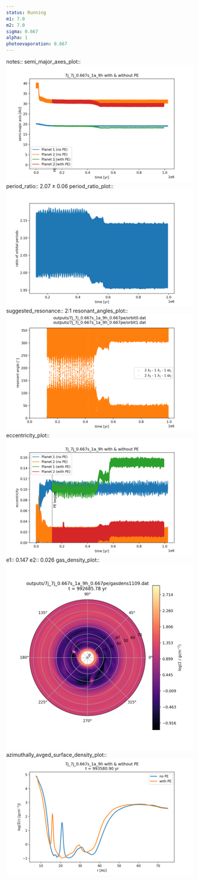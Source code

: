 ```yaml
---
status: Running
m1: 7.0
m2: 7.0
sigma: 0.667
alpha: 1
photoevaporation: 0.667
---
```


notes::
semi_major_axes_plot:: ![semi_major_axes_7j_7j_0.667s_1a_9h_0.667pe.png](plots/semi_major_axes/semi_major_axes_7j_7j_0.667s_1a_9h_0.667pe.png)
period_ratio:: 2.07 ± 0.06
period_ratio_plot:: ![period_ratio_7j_7j_0.667s_1a_9h_0.667pe.png](plots/period_ratio/period_ratio_7j_7j_0.667s_1a_9h_0.667pe.png)
suggested_resonance:: 2:1
resonant_angles_plot:: ![resonant_angles_7j_7j_0.667s_1a_9h_0.667pe.png](plots/resonant_angles/resonant_angles_7j_7j_0.667s_1a_9h_0.667pe.png)
eccentricity_plot:: ![eccentricity_7j_7j_0.667s_1a_9h_0.667pe.png](plots/eccentricity/eccentricity_7j_7j_0.667s_1a_9h_0.667pe.png)
e1:: 0.147
e2:: 0.026
gas_density_plot:: ![gas_density_7j_7j_0.667s_1a_9h_0.667pe.png](plots/gas_density/gas_density_7j_7j_0.667s_1a_9h_0.667pe.png)
azimuthally_avged_surface_density_plot:: ![azimuthally_avged_surface_density_7j_7j_0.667s_1a_9h_0.667pe.png](plots/azimuthally_avged_surface_density/azimuthally_avged_surface_density_7j_7j_0.667s_1a_9h_0.667pe.png)
